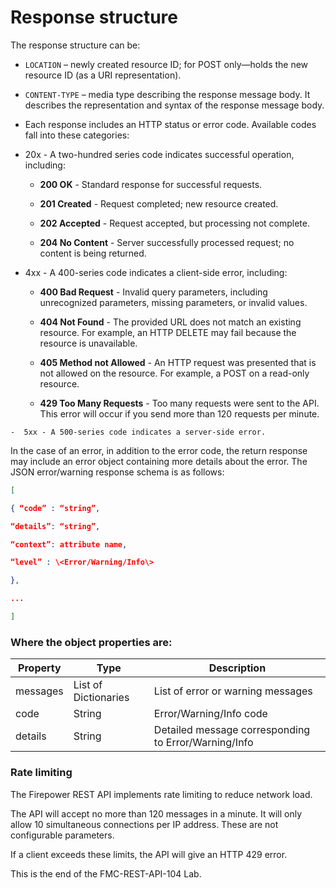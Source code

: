 # Response structure
The response structure can be:

-   `LOCATION` – newly created resource ID; for POST only—holds the new resource ID (as a URI representation).

-   `CONTENT-TYPE` – media type describing the response message body. It describes the representation and syntax of the response message body.

-   Each response includes an HTTP status or error code. Available codes fall into these categories:

  -   20x - A two-hundred series code indicates successful operation, including:

      -   **200 OK** - Standard response for successful requests.

      -   **201 Created** - Request completed; new resource created.

      -   **202 Accepted** - Request accepted, but processing not complete.

      -   **204 No Content** - Server successfully processed request; no content is being returned.

  -   4xx - A 400-series code indicates a client-side error, including:

      -   **400 Bad Request** - Invalid query parameters, including unrecognized parameters, missing parameters, or invalid values.

      -   **404 Not Found** - The provided URL does not match an existing resource. For example, an HTTP DELETE may fail because the resource is unavailable.

      -   **405 Method not Allowed** - An HTTP request was presented that is not allowed on the resource. For example, a POST on a read-only resource.

      -   **429 Too Many Requests** - Too many requests were sent to the API. This error will occur if you send more than 120 requests per minute.

    -  5xx - A 500-series code indicates a server-side error.

In the case of an error, in addition to the error code, the return response may include an error object containing more details about the error. The JSON error/warning response schema is as follows:
```JSON
[

{ “code” : “string”,

“details”: “string”,

“context”: attribute name,

“level” : \<Error/Warning/Info\>

},

...

]
```

### Where the object properties are:

| **Property** | **Type** |**Description** |
| --- | --- | --- |
| messages | List of Dictionaries | List of error or warning messages |
| code     | String | Error/Warning/Info code |
| details  | String | Detailed message corresponding to Error/Warning/Info |


### Rate limiting

The Firepower REST API implements rate limiting to reduce network load.

The API will accept no more than 120 messages in a minute. It will only allow 10 simultaneous connections per IP address. These are not configurable parameters.

If a client exceeds these limits, the API will give an HTTP 429 error.

This is the end of the FMC-REST-API-104 Lab.
